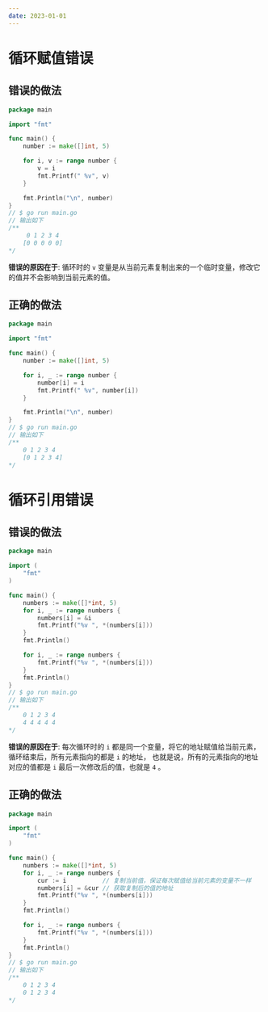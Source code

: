 ```yaml
---
date: 2023-01-01
---
```


# 循环赋值错误

## 错误的做法

```go
package main

import "fmt"

func main() {
	number := make([]int, 5)

	for i, v := range number {
		v = i
		fmt.Printf(" %v", v)
	}

	fmt.Println("\n", number)
}
// $ go run main.go
// 输出如下 
/**
     0 1 2 3 4
    [0 0 0 0 0]
*/
```

**错误的原因在于**: 循环时的 `v` 变量是从当前元素复制出来的一个临时变量，修改它的值并不会影响到当前元素的值。

## 正确的做法

```go
package main

import "fmt"

func main() {
	number := make([]int, 5)

	for i, _ := range number {
		number[i] = i
		fmt.Printf(" %v", number[i])
	}

	fmt.Println("\n", number)
}
// $ go run main.go
// 输出如下 
/**
    0 1 2 3 4
    [0 1 2 3 4]
*/
```

# 循环引用错误

## 错误的做法

```go
package main

import (
	"fmt"
)

func main() {
	numbers := make([]*int, 5)
	for i, _ := range numbers {
		numbers[i] = &i
		fmt.Printf("%v ", *(numbers[i]))
	}
	fmt.Println()

	for i, _ := range numbers {
		fmt.Printf("%v ", *(numbers[i]))
	}
	fmt.Println()
}
// $ go run main.go
// 输出如下 
/**
    0 1 2 3 4
    4 4 4 4 4
*/
```

**错误的原因在于**: 每次循环时的 `i` 都是同一个变量，将它的地址赋值给当前元素，循环结束后，所有元素指向的都是 `i` 的地址，
也就是说，所有的元素指向的地址对应的值都是 `i` 最后一次修改后的值，也就是 `4` 。

## 正确的做法

```go
package main

import (
	"fmt"
)

func main() {
	numbers := make([]*int, 5)
	for i, _ := range numbers {
		cur := i          // 复制当前值，保证每次赋值给当前元素的变量不一样
		numbers[i] = &cur // 获取复制后的值的地址
		fmt.Printf("%v ", *(numbers[i]))
	}
	fmt.Println()

	for i, _ := range numbers {
		fmt.Printf("%v ", *(numbers[i]))
	}
	fmt.Println()
}
// $ go run main.go
// 输出如下 
/**
    0 1 2 3 4
    0 1 2 3 4
*/
```


